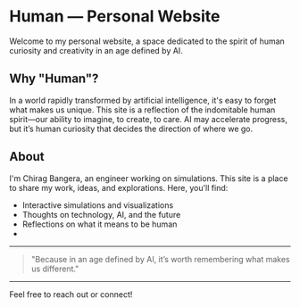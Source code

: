 
# Human — Personal Website

Welcome to my personal website, a space dedicated to the spirit of human curiosity and creativity in an age defined by AI.

## Why "Human"?

In a world rapidly transformed by artificial intelligence, it's easy to forget what makes us unique. This site is a reflection of the indomitable human spirit—our ability to imagine, to create, to care. AI may accelerate progress, but it’s human curiosity that decides the direction of where we go.

## About

I'm Chirag Bangera, an engineer working on simulations. This site is a place to share my work, ideas, and explorations. Here, you'll find:
- Interactive simulations and visualizations
- Thoughts on technology, AI, and the future
- Reflections on what it means to be human
- 
---

> "Because in an age defined by AI, it’s worth remembering what makes us different."

---

Feel free to reach out or connect!
